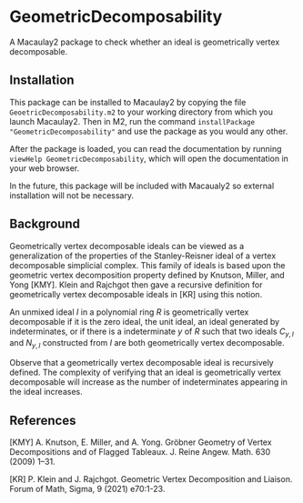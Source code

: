 # GeometricDecomposability
A Macaulay2 package to check whether an ideal is geometrically vertex decomposable.

## Installation

This package can be installed to Macaulay2 by copying the file `GeoetricDecomposability.m2` to your working directory from which you launch Macaulay2. 
Then in M2, run the command `installPackage "GeometricDecomposability"` and use the package as you would any other. 

After the package is loaded, you can read the documentation by running `viewHelp GeometricDecomposability`, which will open the documentation in your web browser.

In the future, this package will be included with Macaualy2 so external installation will not be necessary.


## Background

Geometrically vertex decomposable ideals can be viewed as a generalization of the properties of the Stanley-Reisner ideal of a vertex decomposable simplicial complex.
This family of ideals is based upon the geometric vertex decomposition property defined by Knutson, Miller, and Yong [KMY]. 
Klein and Rajchgot then gave a recursive definition for geometrically vertex decomposable ideals in [KR] using this notion.

An unmixed ideal $I$ in a polynomial ring $R$ is geometrically vertex decomposable if it is the zero ideal, the unit ideal, an ideal generated by indeterminates, or if there is a indeterminate $y$ of $R$ such that two ideals $C_{y,I}$ and $N_{y,I}$ constructed from $I$ are both geometrically vertex decomposable.

Observe that a geometrically vertex decomposable ideal is recursively defined. 
The complexity of verifying that an ideal is geometrically vertex decomposable will increase as the number of indeterminates appearing in the ideal increases.

## References

[KMY] A. Knutson, E. Miller, and A. Yong. Gröbner Geometry of Vertex Decompositions and of Flagged Tableaux. J. Reine Angew. Math. 630 (2009) 1–31.

[KR] P. Klein and J. Rajchgot. Geometric Vertex Decomposition and Liaison. Forum of Math, Sigma, 9 (2021) e70:1-23.
